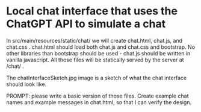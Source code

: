 # Local chat interface that uses the ChatGPT API to simulate a chat

In src/main/resources/static/chat/ we will create chat.html, chat.js, and chat.css . chat.html should load both chat.js
and chat.css and bootstrap. No other libraries than bootstrap should be used - chat.js should be written in vanilla
javascript. All those files will be statically served by the server at /chat/ .

The chatInterfaceSketch.jpg image is a sketch of what the chat interface should look like.

PROMPT: please write a basic version of those files. Create example chat names and example messages in chat.html, so
that I can verify the design.   
